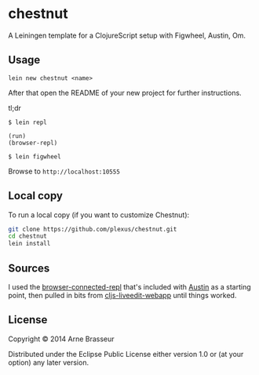 # chestnut

A Leiningen template for a ClojureScript setup with Figwheel, Austin, Om.

## Usage

```
lein new chestnut <name>
```

After that open the README of your new project for further instructions.

tl;dr

```
$ lein repl

(run)
(browser-repl)
```

```
$ lein figwheel
```

Browse to `http://localhost:10555`

## Local copy

To run a local copy (if you want to customize Chestnut):

``` sh
git clone https://github.com/plexus/chestnut.git
cd chestnut
lein install
```

## Sources

I used the [browser-connected-repl](https://github.com/cemerick/austin/tree/master/browser-connected-repl-sample) that's included with [Austin](https://github.com/cemerick/austin) as a starting point, then pulled in bits from [cljs-liveedit-webapp](https://github.com/ejlo/cljs-liveedit-webapp) until things worked.

## License

Copyright © 2014 Arne Brasseur

Distributed under the Eclipse Public License either version 1.0 or (at
your option) any later version.
